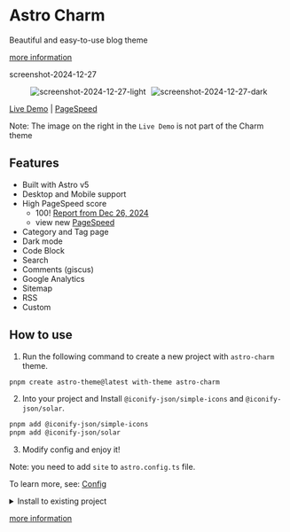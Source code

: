 # Astro Charm

Beautiful and easy-to-use blog theme

[more information](https://github.com/Yuhanawa/astro-charm/)

screenshot-2024-12-27

<div style="display:flex; justify-content:center; gap:10px;">
  <img title="screenshot-2024-12-27-light" src="https://github.com/Yuhanawa/astro-charm/raw/main/docs/screenshot-2024-12-27-light.png" alt="screenshot-2024-12-27-light">
  <img title="screenshot-2024-12-27-dark" src="https://github.com/Yuhanawa/astro-charm/raw/main/docs/screenshot-2024-12-27-dark.png" alt="screenshot-2024-12-27-dark">
</div>

[Live Demo](https://astro-charm.vercel.app/) | [PageSpeed](https://pagespeed.web.dev/analysis?url=https%3A%2F%2Fastro-charm.vercel.app%2F)

Note: The image on the right in the `Live Demo` is not part of the Charm theme

## Features

- Built with Astro v5
- Desktop and Mobile support
- High PageSpeed score
  - 100! [Report from Dec 26, 2024](https://pagespeed.web.dev/analysis/https-astro-charm-vercel-app/6oyuwuk8kl)
  - view new [PageSpeed](https://pagespeed.web.dev/analysis?url=https%3A%2F%2Fastro-charm.vercel.app%2F)
- Category and Tag page
- Dark mode
- Code Block
- Search
- Comments (giscus)
- Google Analytics
- Sitemap
- RSS
- Custom

## How to use

1. Run the following command to create a new project with `astro-charm` theme.

```bash
pnpm create astro-theme@latest with-theme astro-charm
```

2. Into your project and Install `@iconify-json/simple-icons` and `@iconify-json/solar`.

```bash
pnpm add @iconify-json/simple-icons
pnpm add @iconify-json/solar
```

3. Modify config and enjoy it!

Note: you need to add `site` to `astro.config.ts` file.

To learn more, see: [Config](#config)

<details>
  <summary>Install to existing project</summary>

1. Install `astro-charm`, `@iconify-json/simple-icons` and `@iconify-json/solar` to your project.

```bash
pnpm astro add astro-charm
pnpm add @iconify-json/simple-icons
pnpm add @iconify-json/solar
```

2. Modify `astro.config.ts` file, you can use following command to modify it.

```bash
pnpm create astro-theme@latest init astro-charm
```

Or you can modify it manually.

```ts
import { defineConfig } from "astro/config";
import charm from "astro-charm";

export default defineConfig({
  prefetch: true,
  site: "<your-site-url>",

  integrations: [
    charm({
      config: {
        lang: "en",
        title: "Charm Theme",
        description: "A beautiful blog theme for Astro",
        side: {
          title: "Charm Theme",
          sub: "A blog theme for Astro",
          bio: "Cupidatat ex id eiusmod aute do labore ea minim eu fugiat Lorem fugiat adipisicing.",
        },
        // more config
      },
    }),
  ],
});
```

</details>

[more information](https://github.com/Yuhanawa/astro-charm/)
